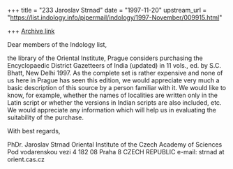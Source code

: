 +++
title = "233 Jaroslav Strnad"
date = "1997-11-20"
upstream_url = "https://list.indology.info/pipermail/indology/1997-November/009915.html"

+++
[Archive link](https://list.indology.info/pipermail/indology/1997-November/009915.html)

Dear members of the Indology list,

the library of the Oriental Institute, Prague considers purchasing the
Encyclopaedic District Gazetteers of India (updated) in 11 vols., ed. by
S.C. Bhatt, New Delhi 1997. As the complete set is rather expensive and
none of us here in Prague has seen this edition, we would appreciate
very much a basic description of this source by a person familiar with
it. We would like to know, for example, whether the names of localities
are written only in the Latin script or whether the versions in Indian
scripts are also included, etc.
We would appreciate any information which will help us in evaluating the
suitability of the purchase.

With best regards,

PhDr. Jaroslav Strnad
Oriental Institute of the Czech Academy of Sciences
Pod vodarenskou vezi 4
182 08 Praha 8
CZECH REPUBLIC
e-mail: strnad at orient.cas.cz



